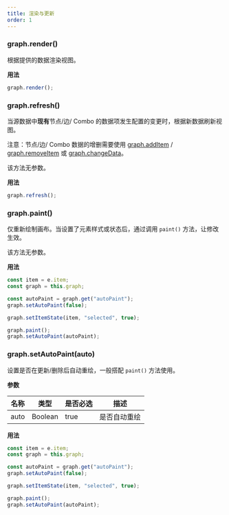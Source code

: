 ```yaml
---
title: 渲染与更新
order: 1
---
```


### graph.render()

根据提供的数据渲染视图。

**用法**

```javascript
graph.render();
```

### graph.refresh()

当源数据中**现有**节点/边/ Combo 的数据项发生配置的变更时，根据新数据刷新视图。

注意：节点/边/ Combo 数据的增删需要使用 [graph.addItem](./Graph#additemtype-model) / [graph.removeItem](./Graph#removeitemitem) 或 [graph.changeData](./Graph#changedatadata)。

该方法无参数。

**用法**

```javascript
graph.refresh();
```

### graph.paint()

仅重新绘制画布。当设置了元素样式或状态后，通过调用 `paint()` 方法，让修改生效。

该方法无参数。

**用法**

```javascript
const item = e.item;
const graph = this.graph;

const autoPaint = graph.get("autoPaint");
graph.setAutoPaint(false);

graph.setItemState(item, "selected", true);

graph.paint();
graph.setAutoPaint(autoPaint);
```

### graph.setAutoPaint(auto)

设置是否在更新/删除后自动重绘，一般搭配 `paint()` 方法使用。

**参数**

| 名称 | 类型    | 是否必选 | 描述         |
| ---- | ------- | -------- | ------------ |
| auto | Boolean | true     | 是否自动重绘 |

**用法**

```javascript
const item = e.item;
const graph = this.graph;

const autoPaint = graph.get("autoPaint");
graph.setAutoPaint(false);

graph.setItemState(item, "selected", true);

graph.paint();
graph.setAutoPaint(autoPaint);
```
